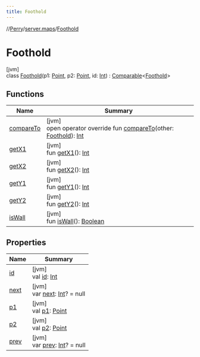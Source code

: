 ```yaml
---
title: Foothold
---
```

//[Perry](../../../index.html)/[server.maps](../index.html)/[Foothold](index.html)



# Foothold



[jvm]\
class [Foothold](index.html)(p1: [Point](https://docs.oracle.com/javase/8/docs/api/java/awt/Point.html), p2: [Point](https://docs.oracle.com/javase/8/docs/api/java/awt/Point.html), id: [Int](https://kotlinlang.org/api/latest/jvm/stdlib/kotlin/-int/index.html)) : [Comparable](https://kotlinlang.org/api/latest/jvm/stdlib/kotlin/-comparable/index.html)&lt;[Foothold](index.html)&gt;



## Functions


| Name | Summary |
|---|---|
| [compareTo](compare-to.html) | [jvm]<br>open operator override fun [compareTo](compare-to.html)(other: [Foothold](index.html)): [Int](https://kotlinlang.org/api/latest/jvm/stdlib/kotlin/-int/index.html) |
| [getX1](get-x1.html) | [jvm]<br>fun [getX1](get-x1.html)(): [Int](https://kotlinlang.org/api/latest/jvm/stdlib/kotlin/-int/index.html) |
| [getX2](get-x2.html) | [jvm]<br>fun [getX2](get-x2.html)(): [Int](https://kotlinlang.org/api/latest/jvm/stdlib/kotlin/-int/index.html) |
| [getY1](get-y1.html) | [jvm]<br>fun [getY1](get-y1.html)(): [Int](https://kotlinlang.org/api/latest/jvm/stdlib/kotlin/-int/index.html) |
| [getY2](get-y2.html) | [jvm]<br>fun [getY2](get-y2.html)(): [Int](https://kotlinlang.org/api/latest/jvm/stdlib/kotlin/-int/index.html) |
| [isWall](is-wall.html) | [jvm]<br>fun [isWall](is-wall.html)(): [Boolean](https://kotlinlang.org/api/latest/jvm/stdlib/kotlin/-boolean/index.html) |


## Properties


| Name | Summary |
|---|---|
| [id](id.html) | [jvm]<br>val [id](id.html): [Int](https://kotlinlang.org/api/latest/jvm/stdlib/kotlin/-int/index.html) |
| [next](next.html) | [jvm]<br>var [next](next.html): [Int](https://kotlinlang.org/api/latest/jvm/stdlib/kotlin/-int/index.html)? = null |
| [p1](p1.html) | [jvm]<br>val [p1](p1.html): [Point](https://docs.oracle.com/javase/8/docs/api/java/awt/Point.html) |
| [p2](p2.html) | [jvm]<br>val [p2](p2.html): [Point](https://docs.oracle.com/javase/8/docs/api/java/awt/Point.html) |
| [prev](prev.html) | [jvm]<br>var [prev](prev.html): [Int](https://kotlinlang.org/api/latest/jvm/stdlib/kotlin/-int/index.html)? = null |

